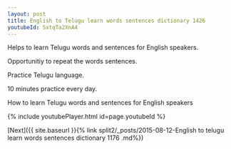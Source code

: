 ```yaml
---
layout: post
title: English to Telugu learn words sentences dictionary 1426 
youtubeId: SxtqTa2XnA4
---
```

 
 
Helps to learn Telugu words and sentences for English speakers.

Opportunitiy to repeat the words sentences. 

Practice Telugu language. 
 
10 minutes practice every day. 
 
How to learn Telugu words and sentences for English speakers 
 
{% include youtubePlayer.html id=page.youtubeId %}
 
 
[Next]({{ site.baseurl }}{% link  split2/_posts/2015-08-12-English to telugu learn words sentences dictionary 1176 .md%})
 
